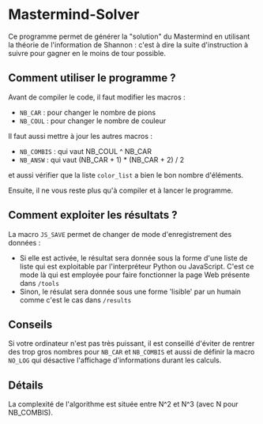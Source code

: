 # Mastermind-Solver
Ce programme permet de générer la "solution" du Mastermind en utilisant la théorie de l'information de Shannon : c'est à dire la suite d'instruction à suivre pour gagner en le moins de tour possible.

## Comment utiliser le programme ?
Avant de compiler le code, il faut modifier les macros :
 - `NB_CAR` : pour changer le nombre de pions
 - `NB_COUL` : pour changer le nombre de couleur

Il faut aussi mettre à jour les autres macros :
 - `NB_COMBIS` : qui vaut NB_COUL ^ NB_CAR
 - `NB_ANSW` : qui vaut (NB_CAR + 1) * (NB_CAR + 2) / 2

et aussi vérifier que la liste `color_list` a bien le bon nombre d'éléments.

Ensuite, il ne vous reste plus qu'à compiler et à lancer le programme.

## Comment exploiter les résultats ?
La macro `JS_SAVE` permet de changer de mode d'enregistrement des données :
 - Si elle est activée, le résultat sera donnée sous la forme d'une liste de liste qui est exploitable par l'interpréteur Python ou JavaScript. C'est ce mode là qui est employée pour faire fonctionner la page Web présente dans `/tools`
 - Sinon, le résulat sera donnée sous une forme 'lisible' par un humain comme c'est le cas dans `/results`

## Conseils
Si votre ordinateur n'est pas très puissant, il est conseillé d'éviter de rentrer des trop gros nombres pour `NB_CAR` et `NB_COMBIS` et aussi de définir la macro `NO_LOG` qui désactive l'affichage d'informations durant les calculs.

## Détails
La complexité de l'algorithme est située entre N^2 et N^3 (avec N pour NB_COMBIS).
